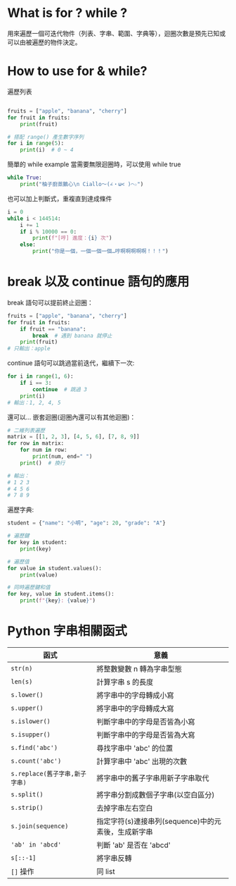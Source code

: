 # What is for ? while ?
用來遍歷一個可迭代物件（列表、字串、範圍、字典等），迴圈次數是預先已知或可以由被遍歷的物件決定。
# How to use for & while?
遍歷列表
```Python

fruits = ["apple", "banana", "cherry"]
for fruit in fruits:
    print(fruit)

# 搭配 range() 產生數字序列
for i in range(5):
    print(i)  # 0 ~ 4

```
簡單的 while example
當需要無限迴圈時，可以使用 while true
```Python
while True:
    print("柚子廚蒸鵝心\n Ciallo～(∠・ω< )⌒☆")
```
也可以加上判斷式，重複直到達成條件
```Python
i = 0
while i < 144514:
    i += 1
    if i % 10000 == 0:
        print(f"[哼] 進度：{i} 次")
    else:
        print("你是一個，一個一個一個…哼啊啊啊啊啊！！！")
```
# break 以及 continue 語句的應用
break 語句可以提前終止迴圈：
```Python
fruits = ["apple", "banana", "cherry"]
for fruit in fruits:
    if fruit == "banana":
        break  # 遇到 banana 就停止
    print(fruit)
# 只輸出：apple

```
continue 語句可以跳過當前迭代，繼續下一次:
```Python
for i in range(1, 6):
    if i == 3:
        continue  # 跳過 3
    print(i)
# 輸出：1, 2, 4, 5
```
還可以...
嵌套迴圈(迴圈內還可以有其他迴圈)：
```Python
# 二維列表遍歷
matrix = [[1, 2, 3], [4, 5, 6], [7, 8, 9]]
for row in matrix:
    for num in row:
        print(num, end=" ")
    print()  # 換行

# 輸出：
# 1 2 3
# 4 5 6  
# 7 8 9
```
遍歷字典:
```Python
student = {"name": "小明", "age": 20, "grade": "A"}

# 遍歷鍵
for key in student:
    print(key)

# 遍歷值
for value in student.values():
    print(value)

# 同時遍歷鍵和值
for key, value in student.items():
    print(f"{key}: {value}")
```
# Python 字串相關函式

| 函式 | 意義 |
|------|------|
| `str(n)` | 將整數變數 n 轉為字串型態 |
| `len(s)` | 計算字串 s 的長度 |
| `s.lower()` | 將字串中的字母轉成小寫 |
| `s.upper()` | 將字串中的字母轉成大寫 |
| `s.islower()` | 判斷字串中的字母是否皆為小寫 |
| `s.isupper()` | 判斷字串中的字母是否皆為大寫 |
| `s.find('abc')` | 尋找字串中 'abc' 的位置 |
| `s.count('abc')` | 計算字串中 'abc' 出現的次數 |
| `s.replace(舊子字串,新子字串)` | 將字串中的舊子字串用新子字串取代 |
| `s.split()` | 將字串分割成數個子字串(以空白區分) |
| `s.strip()` | 去掉字串左右空白 |
| `s.join(sequence)` | 指定字符(s)連接串列(sequence)中的元素後，生成新字串 |
| `'ab' in 'abcd'` | 判斷 'ab' 是否在 'abcd' |
| `s[::-1]` | 將字串反轉 |
| `[]` 操作 | 同 list |

